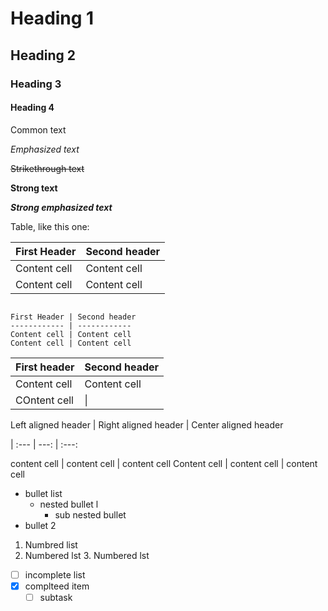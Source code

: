 # Heading 1
## Heading 2
### Heading 3
#### Heading 4

Common text

_Emphasized text_

~~Strikethrough text~~

__Strong text__

___Strong emphasized text___

Table, like this one:

First Header | Second header
------------ | -------------
Content cell | Content cell
Content cell | Content cell

```

First Header | Second header
------------ | ------------
Content cell | Content cell 
Content cell | Content cell 

```

First header | Second header
------------ | -------------
Content cell | Content cell
COntent cell | \|

Left aligned header | Right aligned header | Center aligned header

| :--- | ---: | :---:

content cell | content cell | content cell
Content cell | content cell | content cell


* bullet list
	* nested bullet l
		* sub nested bullet
* bullet 2


1. Numbred list
2. Numbered lst
	3. Numbered lst

- [ ] incomplete list
- [x] complteed item 
	- [ ] subtask
